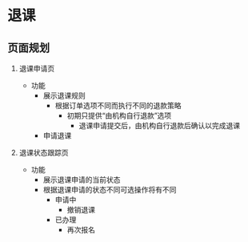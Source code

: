 # 退课

## 页面规划

1. 退课申请页
	* 功能
		* 展示退课规则
			* 根据订单选项不同而执行不同的退款策略
				* 初期只提供“由机构自行退款”选项
					* 退课申请提交后，由机构自行退款后确认以完成退课
		* 申请退课

2. 退课状态跟踪页
	* 功能
		* 展示退课申请的当前状态
		* 根据退课申请的状态不同可选操作将有不同
			* 申请中
				* 撤销退课
			* 已办理
				* 再次报名
<!--stackedit_data:
eyJoaXN0b3J5IjpbLTc3Mjk5NTAwOSwyMDAzMjI4NzU5XX0=
-->